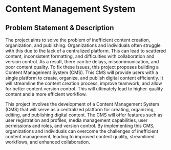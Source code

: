 # Content Management System

## Problem Statement & Description
The project aims to solve the problem of inefficient content creation, organization, and publishing. Organizations and individuals often struggle with this due to the lack of a centralized platform. This can lead to scattered content, inconsistent formatting, and difficulties with collaboration and version control. As a result, there can be delays, miscommunication, and poor content quality. To fix these issues, this project proposes building a Content Management System (CMS). This CMS will provide users with a single platform to create, organize, and publish digital content efficiently. It will streamline the content creation process, improve teamwork, and allow for better content version control. This will ultimately lead to higher-quality content and a more efficient workflow.

This project involves the development of a Content Management System (CMS) that will serve as a centralized platform for creating, organizing, editing, and publishing digital content. The CMS will offer features such as user registration and profiles, media management capabilities, user permissions and roles, and version control. By implementing this CMS, organizations and individuals can overcome the challenges of inefficient content management, leading to improved content quality, streamlined workflows, and enhanced collaboration.


